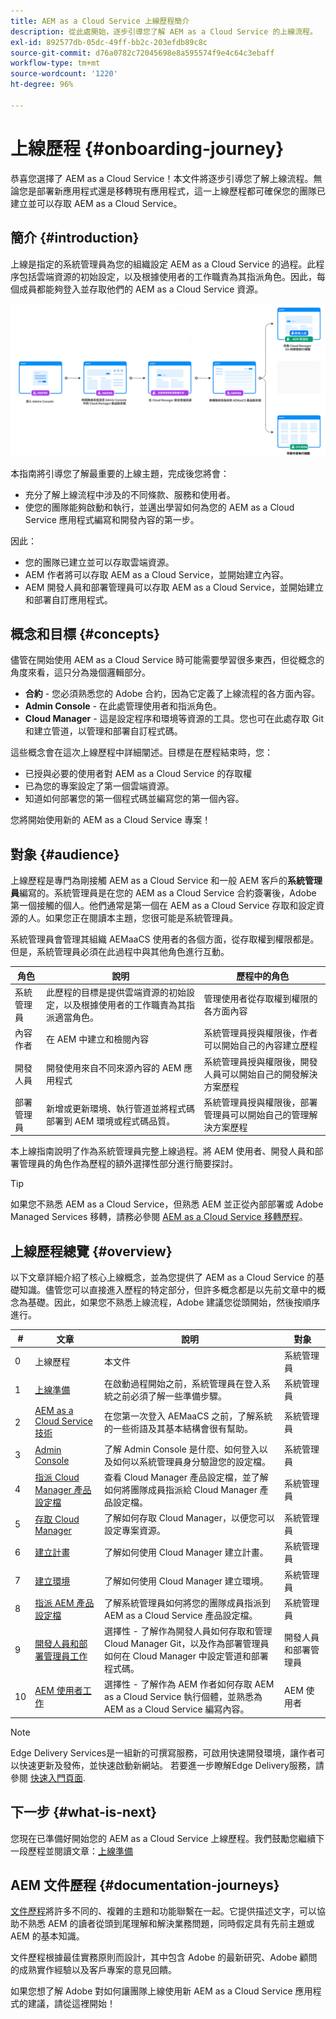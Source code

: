 ```yaml
---
title: AEM as a Cloud Service 上線歷程簡介
description: 從此處開始，逐步引導您了解 AEM as a Cloud Service 的上線流程。
exl-id: 892577db-05dc-49ff-bb2c-203efdb89c8c
source-git-commit: d76a0782c72045698e8a595574f9e4c64c3ebaff
workflow-type: tm+mt
source-wordcount: '1220'
ht-degree: 96%

---
```



# 上線歷程 {#onboarding-journey}

恭喜您選擇了 AEM as a Cloud Service！本文件將逐步引導您了解上線流程。無論您是部署新應用程式還是移轉現有應用程式，這一上線歷程都可確保您的團隊已建立並可以存取 AEM as a Cloud Service。

## 簡介 {#introduction}

上線是指定的系統管理員為您的組織設定 AEM as a Cloud Service 的過程。此程序包括雲端資源的初始設定，以及根據使用者的工作職責為其指派角色。因此，每個成員都能夠登入並存取他們的 AEM as a Cloud Service 資源。

![上線歷程](/help/journey-onboarding/assets/onboarding-journey.png)

本指南將引導您了解最重要的上線主題，完成後您將會：

* 充分了解上線流程中涉及的不同條款、服務和使用者。
* 使您的團隊能夠啟動和執行，並邁出學習如何為您的 AEM as a Cloud Service 應用程式編寫和開發內容的第一步。

因此：

* 您的團隊已建立並可以存取雲端資源。
* AEM 作者將可以存取 AEM as a Cloud Service，並開始建立內容。
* AEM 開發人員和部署管理員可以存取 AEM as a Cloud Service，並開始建立和部署自訂應用程式。

## 概念和目標 {#concepts}

儘管在開始使用 AEM as a Cloud Service 時可能需要學習很多東西，但從概念的角度來看，這只分為幾個邏輯部分。

* **合約** - 您必須熟悉您的 Adobe 合約，因為它定義了上線流程的各方面內容。
* **Admin Console** - 在此處管理使用者和指派角色。
* **Cloud Manager** - 這是設定程序和環境等資源的工具。您也可在此處存取 Git 和建立管道，以管理和部署自訂程式碼。

這些概念會在這次上線歷程中詳細闡述。目標是在歷程結束時，您：

* 已授與必要的使用者對 AEM as a Cloud Service 的存取權
* 已為您的專案設定了第一個雲端資源。
* 知道如何部署您的第一個程式碼並編寫您的第一個內容。

您將開始使用新的 AEM as a Cloud Service 專案！

## 對象 {#audience}

上線歷程是專門為剛接觸 AEM as a Cloud Service 和一般 AEM 客戶的&#x200B;**系統管理員**&#x200B;編寫的。系統管理員是在您的 AEM as a Cloud Service 合約簽署後，Adobe 第一個接觸的個人。他們通常是第一個在 AEM as a Cloud Service 存取和設定資源的人。如果您正在閱讀本主題，您很可能是系統管理員。

系統管理員會管理其組織 AEMaaCS 使用者的各個方面，從存取權到權限都是。但是，系統管理員必須在此過程中與其他角色進行互動。

| 角色 | 說明 | 歷程中的角色 |
|---|---|---|
| 系統管理員 | 此歷程的目標是提供雲端資源的初始設定，以及根據使用者的工作職責為其指派適當角色。 | 管理使用者從存取權到權限的各方面內容 |
| 內容作者 | 在 AEM 中建立和檢閱內容 | 系統管理員授與權限後，作者可以開始自己的內容建立歷程 |
| 開發人員 | 開發使用來自不同來源內容的 AEM 應用程式 | 系統管理員授與權限後，開發人員可以開始自己的開發解決方案歷程 |
| 部署管理員 | 新增或更新環境、執行管道並將程式碼部署到 AEM 環境或程式碼品質。 | 系統管理員授與權限後，部署管理員可以開始自己的管理解決方案歷程 |

本上線指南說明了作為系統管理員完整上線過程。將 AEM 使用者、開發人員和部署管理員的角色作為歷程的額外選擇性部分進行簡要探討。

>[!TIP]
>
>如果您不熟悉 AEM as a Cloud Service，但熟悉 AEM 並正從內部部署或 Adobe Managed Services 移轉，請務必參閱 [AEM as a Cloud Service 移轉歷程](/help/journey-migration/getting-started.md)。

## 上線歷程總覽 {#overview}

以下文章詳細介紹了核心上線概念，並為您提供了 AEM as a Cloud Service 的基礎知識。儘管您可以直接進入歷程的特定部分，但許多概念都是以先前文章中的概念為基礎。因此，如果您不熟悉上線流程，Adobe 建議您從頭開始，然後按順序進行。

| # | 文章 | 說明 | 對象 |
|---|---|---|---|
| 0 | 上線歷程 | 本文件 | 系統管理員 |
| 1 | [上線準備](preparation.md) | 在啟動過程開始之前，系統管理員在登入系統之前必須了解一些準備步驟。 | 系統管理員 |
| 2 | [AEM as a Cloud Service 技術](terminology.md) | 在您第一次登入 AEMaaCS 之前，了解系統的一些術語及其基本結構會很有幫助。 | 系統管理員 |
| 3 | [Admin Console](admin-console.md) | 了解 Admin Console 是什麼、如何登入以及如何以系統管理員身分驗證您的設定檔。 | 系統管理員 |
| 4 | [指派 Cloud Manager 產品設定檔](assign-profiles-cloud-manager.md) | 查看 Cloud Manager 產品設定檔，並了解如何將團隊成員指派給 Cloud Manager 產品設定檔。 | 系統管理員 |
| 5 | [存取 Cloud Manager](cloud-manager.md) | 了解如何存取 Cloud Manager，以便您可以設定專案資源。 | 系統管理員 |
| 6 | [建立計畫](create-program.md) | 了解如何使用 Cloud Manager 建立計畫。 | 系統管理員 |
| 7 | [建立環境](create-environments.md) | 了解如何使用 Cloud Manager 建立環境。 | 系統管理員 |
| 8 | [指派 AEM 產品設定檔](assign-profiles-aem.md) | 了解系統管理員如何將您的團隊成員指派到 AEM as a Cloud Service 產品設定檔。 | 系統管理員 |
| 9 | [開發人員和部署管理員工作](developers.md) | 選擇性 - 了解作為開發人員如何存取和管理 Cloud Manager Git，以及作為部署管理員如何在 Cloud Manager 中設定管道和部署程式碼。 | 開發人員和部署管理員 |
| 10 | [AEM 使用者工作](aem-users.md) | 選擇性 - 了解作為 AEM 作者如何存取 AEM as a Cloud Service 執行個體，並熟悉為 AEM as a Cloud Service 編寫內容。 | AEM 使用者 |

>[!NOTE]
>
>Edge Delivery Services是一組新的可撰寫服務，可啟用快速開發環境，讓作者可以快速更新及發佈，並快速啟動新網站。 若要進一步瞭解Edge Delivery服務，請參閱 [快速入門頁面](https://experienceleague.adobe.com/docs/experience-manager-cloud-service/content/edge-delivery/overview.html).

## 下一步 {#what-is-next}

您現在已準備好開始您的 AEM as a Cloud Service 上線歷程。我們鼓勵您繼續下一段歷程並閱讀文章：[上線準備](preparation.md)

## AEM 文件歷程 {#documentation-journeys}

[文件歷程](/help/journey-documentation/documentation-journeys.md)將許多不同的、複雜的主題和功能聯繫在一起。它提供描述文字，可以協助不熟悉 AEM 的讀者從頭到尾理解和解決業務問題，同時假定具有先前主題或 AEM 的基本知識。

文件歷程根據最佳實務原則而設計，其中包含 Adobe 的最新研究、Adobe 顧問的成熟實作經驗以及客戶專案的意見回饋。

如果您想了解 Adobe 對如何讓團隊上線使用新 AEM as a Cloud Service 應用程式的建議，請從這裡開始！

<!-- ERROR: Not Found (HTTP error 404)
## Additional Resources {#additional-resources}

The following are additional, optional resources if you would like to go beyond the content of the onboarding journey.

* [AEM Champion Tips and Tricks - Cloud Manager Onboarding Playbook](https://experienceleague.adobe.com/docs/experience-manager-learn/cloud-service/expert-resources/aem-champions/onboarding-playbook.md) - Watch this video to learn Cloud Manager onboarding tips and trick from an AEM champion. -->


